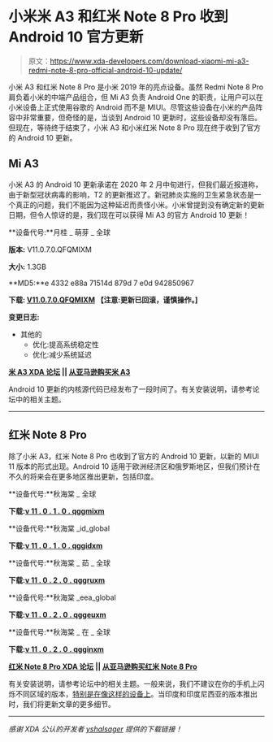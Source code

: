 # 小米米 A3 和红米 Note 8 Pro 收到 Android 10 官方更新

> 原文：<https://www.xda-developers.com/download-xiaomi-mi-a3-redmi-note-8-pro-official-android-10-update/>

小米 A3 和红米 Note 8 Pro 是小米 2019 年的亮点设备。虽然 Redmi Note 8 Pro 肩负着小米的中端产品组合，但 Mi A3 负责 Android One 的职责，让用户可以在小米设备上正式使用谷歌的 Android 而不是 MIUI。尽管这些设备在小米的产品阵容中非常重要，但奇怪的是，当谈到 Android 10 更新时，这些设备却没有落后。但现在，等待终于结束了，小米 A3 和小米红米 Note 8 Pro 现在终于收到了官方的 Android 10 更新。

## Mi A3

小米 A3 的 Android 10 更新承诺在 2020 年 2 月中旬进行，但我们最近报道称，由于新型冠状病毒的影响，T2 的更新推迟了。新冠肺炎实施的卫生紧急状态是一个真正的问题，我们不能因为这种延迟而责怪小米。小米曾提到没有确定新的更新日期，但令人惊讶的是，我们现在可以获得 Mi A3 的官方 Android 10 更新！

**设备代号:**月桂 _ 萌芽 _ 全球

**版本:** V11.0.7.0.QFQMIXM

**大小:** 1.3GB

**MD5:**e 4332 e88a 71514d 879d 7 e0d 942850967

**下载: [V11.0.7.0.QFQMIXM](http://bigota.d.miui.com/V11.0.7.0.QFQMIXM/miui_LAURELSPROUTGlobal_V11.0.7.0.QFQMIXM_e4332e88a7_10.0.zip) 【注意:更新已回滚，谨慎操作。]**

**变更日志:**

*   其他的
    *   优化:提高系统稳定性
    *   优化:减少系统延迟

**[米 A3 XDA 论坛](https://forum.xda-developers.com/mi-a3) || [从亚马逊购买米 A3](https://www.amazon.in/Test-Exclusive-675/dp/B07HGMR1X1/?tag=xdaportalin-21)**

Android 10 更新的内核源代码已经发布了一段时间了。有关安装说明，请参考论坛中的相关主题。

* * *

## 红米 Note 8 Pro

除了小米 A3，红米 Note 8 Pro 也收到了官方的 Android 10 更新，以新的 MIUI 11 版本的形式出现。Android 10 适用于欧洲经济区和俄罗斯地区，但我们预计在不久的将来会在更多地区推出更新，包括印度。

**设备代号:**秋海棠 _ 全球

**下载:[v 11 . 0 . 1 . 0 . qggmixm](https://bigota.d.miui.com/V11.0.1.0.QGGMIXM/miui_BEGONIAGlobal_V11.0.1.0.QGGMIXM_44690b4daa_10.0.zip "https://bigota.d.miui.com/V11.0.1.0.QGGMIXM/miui_BEGONIAGlobal_V11.0.1.0.QGGMIXM_44690b4daa_10.0.zip")**

**设备代号:**秋海棠 _id_global

**下载:[v 11 . 0 . 1 . 0 . qggidxm](https://bigota.d.miui.com/V11.0.1.0.QGGIDXM/miui_BEGONIAIDGlobal_V11.0.1.0.QGGIDXM_b16999d9ff_10.0.zip "https://bigota.d.miui.com/V11.0.1.0.QGGIDXM/miui_BEGONIAIDGlobal_V11.0.1.0.QGGIDXM_b16999d9ff_10.0.zip")**

**设备代号:**秋海棠 _ 茹 _ 全球

**下载:[v 11 . 0 . 2 . 0 . qggruxm](https://bigota.d.miui.com/V11.0.2.0.QGGRUXM/miui_BEGONIARUGlobal_V11.0.2.0.QGGRUXM_e0d4e2fda7_10.0.zip)**

**设备代号:**秋海棠 _eea_global

**下载:[v 11 . 0 . 2 . 0 . qggeuxm](https://bigota.d.miui.com/V11.0.2.0.QGGEUXM/miui_BEGONIAEEAGlobal_V11.0.2.0.QGGEUXM_a13b9653ba_10.0.zip)**

**设备代号:**秋海棠 _ 在 _ 全球

**下载:[v 11 . 0 . 2 . 0 . qgginxm](https://bigota.d.miui.com/V11.0.2.0.QGGINXM/miui_BEGONIAININGlobal_V11.0.2.0.QGGINXM_7e11a54a70_10.0.zip)**

**[红米 Note 8 Pro XDA 论坛](https://forum.xda-developers.com/redmi-note-8-pro) || [从亚马逊购买红米 Note 8 Pro](https://www.amazon.in/Redmi-Note-Pro-Storage-Processor/dp/B07X1KT6LW/?tag=xdaportalin-21)**

有关安装说明，请参考论坛中的相关主题。一般来说，我们不建议在你的手机上闪烁不同区域的版本，[特别是在像这样的设备上](https://www.xda-developers.com/xiaomi-edl-unbrick-authorized-mi-accounts/)。当印度和印度尼西亚的版本推出时，我们将更新文章的更多细节。

* * *

*感谢 XDA 公认的开发者 [yshalsager](https://forum.xda-developers.com/member.php?u=6084385) 提供的下载链接！*